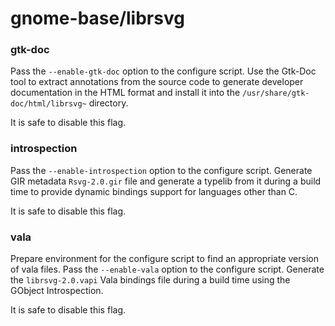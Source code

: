 # gnome-base/librsvg

### gtk-doc
Pass the `--enable-gtk-doc` option to the configure script. Use the Gtk-Doc tool to extract annotations from the source code to generate developer documentation in the HTML format and install it into the `/usr/share/gtk-doc/html/librsvg~` directory.

It is safe to disable this flag.

### introspection
Pass the `--enable-introspection` option to the configure script. Generate GIR metadata `Rsvg-2.0.gir` file and generate a typelib from it during a build time to provide dynamic bindings support for languages other than C.

It is safe to disable this flag.

### vala
Prepare environment for the configure script to find an appropriate version of vala files. Pass the `--enable-vala` option to the configure script. Generate the `librsvg-2.0.vapi` Vala bindings file during a build time using the GObject Introspection.

It is safe to disable this flag.
